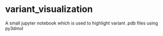 # variant_visualization
A small jupyter notebook which is used to highlight variant .pdb files using py3dmol
